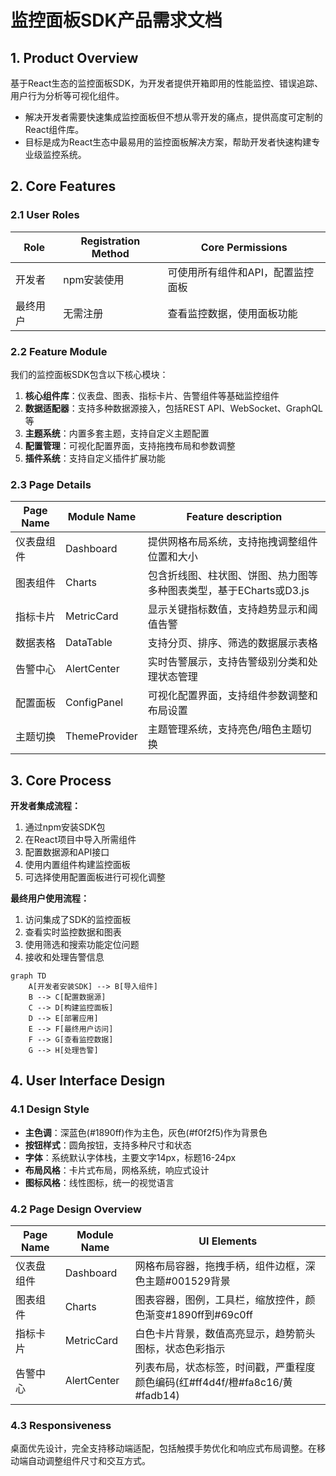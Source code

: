 # 监控面板SDK产品需求文档

## 1. Product Overview
基于React生态的监控面板SDK，为开发者提供开箱即用的性能监控、错误追踪、用户行为分析等可视化组件。
- 解决开发者需要快速集成监控面板但不想从零开发的痛点，提供高度可定制的React组件库。
- 目标是成为React生态中最易用的监控面板解决方案，帮助开发者快速构建专业级监控系统。

## 2. Core Features

### 2.1 User Roles
| Role | Registration Method | Core Permissions |
|------|---------------------|------------------|
| 开发者 | npm安装使用 | 可使用所有组件和API，配置监控面板 |
| 最终用户 | 无需注册 | 查看监控数据，使用面板功能 |

### 2.2 Feature Module
我们的监控面板SDK包含以下核心模块：
1. **核心组件库**：仪表盘、图表、指标卡片、告警组件等基础监控组件
2. **数据适配器**：支持多种数据源接入，包括REST API、WebSocket、GraphQL等
3. **主题系统**：内置多套主题，支持自定义主题配置
4. **配置管理**：可视化配置界面，支持拖拽布局和参数调整
5. **插件系统**：支持自定义插件扩展功能

### 2.3 Page Details
| Page Name | Module Name | Feature description |
|-----------|-------------|---------------------|
| 仪表盘组件 | Dashboard | 提供网格布局系统，支持拖拽调整组件位置和大小 |
| 图表组件 | Charts | 包含折线图、柱状图、饼图、热力图等多种图表类型，基于ECharts或D3.js |
| 指标卡片 | MetricCard | 显示关键指标数值，支持趋势显示和阈值告警 |
| 数据表格 | DataTable | 支持分页、排序、筛选的数据展示表格 |
| 告警中心 | AlertCenter | 实时告警展示，支持告警级别分类和处理状态管理 |
| 配置面板 | ConfigPanel | 可视化配置界面，支持组件参数调整和布局设置 |
| 主题切换 | ThemeProvider | 主题管理系统，支持亮色/暗色主题切换 |

## 3. Core Process

**开发者集成流程：**
1. 通过npm安装SDK包
2. 在React项目中导入所需组件
3. 配置数据源和API接口
4. 使用内置组件构建监控面板
5. 可选择使用配置面板进行可视化调整

**最终用户使用流程：**
1. 访问集成了SDK的监控面板
2. 查看实时监控数据和图表
3. 使用筛选和搜索功能定位问题
4. 接收和处理告警信息

```mermaid
graph TD
    A[开发者安装SDK] --> B[导入组件]
    B --> C[配置数据源]
    C --> D[构建监控面板]
    D --> E[部署应用]
    E --> F[最终用户访问]
    F --> G[查看监控数据]
    G --> H[处理告警]
```

## 4. User Interface Design

### 4.1 Design Style
- **主色调**：深蓝色(#1890ff)作为主色，灰色(#f0f2f5)作为背景色
- **按钮样式**：圆角按钮，支持多种尺寸和状态
- **字体**：系统默认字体栈，主要文字14px，标题16-24px
- **布局风格**：卡片式布局，网格系统，响应式设计
- **图标风格**：线性图标，统一的视觉语言

### 4.2 Page Design Overview
| Page Name | Module Name | UI Elements |
|-----------|-------------|-------------|
| 仪表盘组件 | Dashboard | 网格布局容器，拖拽手柄，组件边框，深色主题#001529背景 |
| 图表组件 | Charts | 图表容器，图例，工具栏，缩放控件，颜色渐变#1890ff到#69c0ff |
| 指标卡片 | MetricCard | 白色卡片背景，数值高亮显示，趋势箭头图标，状态色彩指示 |
| 告警中心 | AlertCenter | 列表布局，状态标签，时间戳，严重程度颜色编码(红#ff4d4f/橙#fa8c16/黄#fadb14) |

### 4.3 Responsiveness
桌面优先设计，完全支持移动端适配，包括触摸手势优化和响应式布局调整。在移动端自动调整组件尺寸和交互方式。